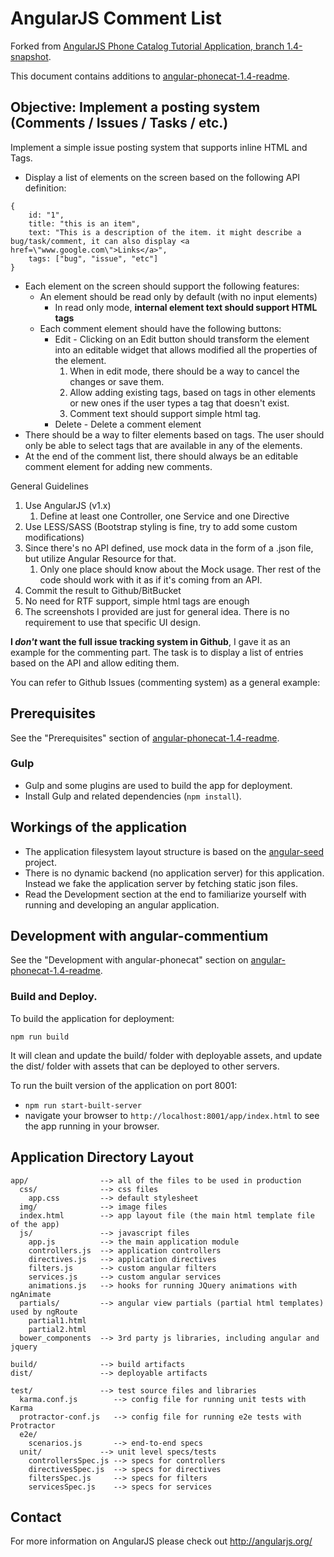 # AngularJS Comment List

Forked from [AngularJS Phone Catalog Tutorial Application, branch 1.4-snapshot][angular-phonecat-1.4].

This document contains additions to [angular-phonecat-1.4-readme]. 

## Objective: Implement a posting system (Comments / Issues / Tasks / etc.)

Implement a simple issue posting system that supports inline HTML and Tags.
* Display a list of elements on the screen based on the following API definition:
```
{
    id: "1",
    title: "this is an item",
    text: "This is a description of the item. it might describe a bug/task/comment, it can also display <a href=\"www.google.com\">Links</a>",
    tags: ["bug", "issue", "etc"]
}
```
* Each element on the screen should support the following features:
    * An element should be read only by default (with no input elements)
        * In read only mode, **internal element text should support HTML tags**
    * Each comment element should have the following buttons:
        * Edit - Clicking on an Edit button should transform the element into an editable widget that allows modified all the properties of the element.
            1. When in edit mode, there should be a way to cancel the changes or save them.
            1. Allow adding existing tags, based on tags in other elements or new ones if the user types a tag that doesn't exist.
            1. Comment text should support simple html tag.
        * Delete - Delete a comment element
* There should be a way to filter elements based on tags. The user should only be able to select tags that are available in any of the elements.
* At the end of the comment list, there should always be an editable comment element for adding new comments.

General Guidelines
1. Use AngularJS (v1.x)
    1. Define at least one Controller, one Service and one Directive
2. Use LESS/SASS (Bootstrap styling is fine, try to add some custom modifications)
3. Since there's no API defined, use mock data in the form of a .json file, but utilize Angular Resource for that.
    1. Only one place should know about the Mock usage. Ther rest of the code should work with it as if it's coming from an API.
4. Commit the result to Github/BitBucket
5. No need for RTF support, simple html tags are enough
6. The screenshots I provided are just for general idea. There is no requirement to use that specific UI design.

**I _don't_ want the full issue tracking system in Github**, I gave it as an example for the commenting part. The task is to display a list of entries based on the API and allow editing them.

You can refer to Github Issues (commenting system) as a general example:


## Prerequisites

See the "Prerequisites" section of [angular-phonecat-1.4-readme].

### Gulp

- Gulp and some plugins are used to build the app for deployment.
- Install Gulp and related dependencies (`npm install`).


## Workings of the application

- The application filesystem layout structure is based on the [angular-seed] project.
- There is no dynamic backend (no application server) for this application. Instead we fake the
  application server by fetching static json files.
- Read the Development section at the end to familiarize yourself with running and developing
  an angular application.



## Development with angular-commentium

See the "Development with angular-phonecat" section on [angular-phonecat-1.4-readme].

### Build and Deploy.

To build the application for deployment:
```
npm run build
```

It will clean and update the build/ folder with deployable assets, and update the dist/ folder with assets that can be deployed to other servers.

To run the built version of the application on port 8001:
- `npm run start-built-server`
- navigate your browser to `http://localhost:8001/app/index.html` to see the app running in your browser.



## Application Directory Layout

    app/                --> all of the files to be used in production
      css/              --> css files
        app.css         --> default stylesheet
      img/              --> image files
      index.html        --> app layout file (the main html template file of the app)
      js/               --> javascript files
        app.js          --> the main application module
        controllers.js  --> application controllers
        directives.js   --> application directives
        filters.js      --> custom angular filters
        services.js     --> custom angular services
        animations.js   --> hooks for running JQuery animations with ngAnimate
      partials/         --> angular view partials (partial html templates) used by ngRoute
        partial1.html
        partial2.html
      bower_components  --> 3rd party js libraries, including angular and jquery

    build/              --> build artifacts
    dist/               --> deployable artifacts

    test/               --> test source files and libraries
      karma.conf.js        --> config file for running unit tests with Karma
      protractor-conf.js   --> config file for running e2e tests with Protractor
      e2e/
        scenarios.js       --> end-to-end specs
      unit/             --> unit level specs/tests
        controllersSpec.js --> specs for controllers
        directivesSpec.js  --> specs for directives
        filtersSpec.js     --> specs for filters
        servicesSpec.js    --> specs for services

## Contact

For more information on AngularJS please check out http://angularjs.org/

[7 Zip]: http://www.7-zip.org/
[angular-phonecat-1.4]: https://github.com/angular/angular-phonecat/tree/1.4-snapshot
[angular-phonecat-1.4-readme]: https://github.com/angular/angular-phonecat/blob/1.4-snapshot/README.md
[angular-seed]: https://github.com/angular/angular-seed
[DI]: http://docs.angularjs.org/guide/di
[directive]: http://docs.angularjs.org/guide/directive
[filterFilter]: http://docs.angularjs.org/api/ng/filter/filter
[git-home]: http://git-scm.com
[git-github]: http://help.github.com/set-up-git-redirect
[ngRepeat]: http://docs.angularjs.org/api/ng/directive/ngRepeat
[ngView]: http://docs.angularjs.org/api/ngRoute/directive/ngView
[node-download]: http://nodejs.org/download/
[$resource]: http://docs.angularjs.org/api/ngResource/service/$resource
[$route]: http://docs.angularjs.org/api/ngRoute/service/$route
[protractor]: https://github.com/angular/protractor
[jasmine]: http://pivotal.github.com/jasmine/
[karma]: http://karma-runner.github.io
